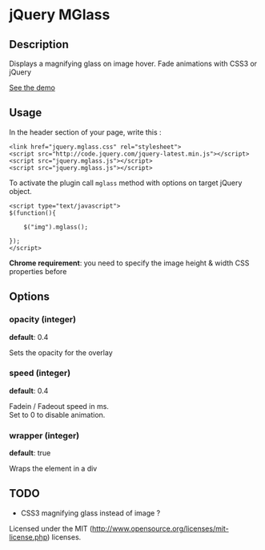jQuery MGlass
===============

## Description

Displays a magnifying glass on image hover.
Fade animations with CSS3 or jQuery

[See the demo](http://younes.info/demos/mglass/example.html)

## Usage

In the header section of your page, write this :

	<link href="jquery.mglass.css" rel="stylesheet">
	<script src="http://code.jquery.com/jquery-latest.min.js"></script>	<script src="jquery.mglass.js"></script>
	<script src="jquery.mglass.js"></script>


To activate the plugin call `mglass` method with options on target jQuery object. 

    <script type="text/javascript">
    $(function(){

    	$("img").mglass();

    });
    </script>
  
**Chrome requirement**: you need to specify the image height & width CSS properties before 

## Options

### opacity (integer)

**default**: 0.4

Sets the opacity for the overlay

### speed (integer)

**default**: 0.4

Fadein / Fadeout speed in ms.  
Set to 0 to disable animation.

### wrapper (integer)

**default**: true

Wraps the element in a div 


## TODO

- CSS3 magnifying glass instead of image ?


Licensed under the MIT (http://www.opensource.org/licenses/mit-license.php) licenses.

